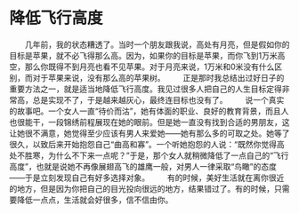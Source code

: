 # 降低飞行高度
　　几年前，我的状态糟透了。当时一个朋友跟我说，高处有月亮，但是假如你的目标是苹果，就不必飞得那么高。因为，如果你的目标是苹果，而你飞到1万米高空，那么你既得不到月亮也看不见苹果。对于月亮来说，1万米和0米没有什么区别，而对于苹果来说，没有那么高的苹果树。 
　　正是那时我总结出过好日子的重要方法之一，就是适当地降低飞行高度。我见过很多人把自己的人生目标定得非常高，总是实现不了，于是越来越灰心，最终连目标也没有了。 
　　说一个真实的故事吧。一个女人一直“待价而沽”，她有体面的职业、良好的教育背景，而且人也很能干，一段锦绣前程展现在她的眼前。但是她一直没有找到合适的男朋友，这让她很不满意，她觉得至少应该有男人来爱她——她有那么多的可取之处。她等了很久，以致后来开始抱怨自己“曲高和寡”。一个听她抱怨的人说：“既然你觉得高处不胜寒，为什么不下来一点呢？”于是，那个女人就稍微降低了一点自己的“飞行高度”，也就是说她不再像展翅高飞的雄鹰一般，对男人一律采取“鸟瞰”的态度——于是立刻发现自己有好多选择对象。 
　　有的时候，美好生活就在离你很近的地方，但是因为你把自己的目光投向很远的地方，结果错过了。有的时候，只需要降低一点点，生活就会好很多，信不信由你。
 